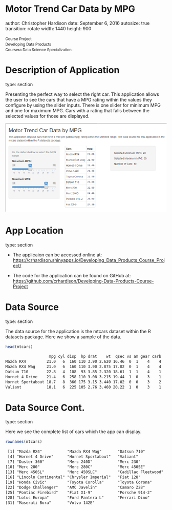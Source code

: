 Motor Trend Car Data by MPG
========================================================
author: Christopher Hardison
date: September 6, 2016
autosize: true
transition: rotate
width: 1440
height: 900

<small>
Course Project<br>
Developing Data Products<br>
Coursera Data Science Specialization<br>
</small>



Description of Application
========================================================
type: section

Presenting the perfect way to select the right car. This application allows the user to see the cars that have a MPG rating within the values they configure by using the slider inputs. There is one slider for minimum MPG and one for maximum MPG. Cars with a rating that falls between the selected values for those are displayed.


![Application View](AppView.png)



App Location
========================================================
type: section


- The applicaion can be accessed online at:
<https://crhardison.shinyapps.io/Developing_Data_Products_Course_Project/>

- The code for the application can be found on GitHub at:
<https://github.com/crhardison/Developing-Data-Products-Course-Project>


Data Source
========================================================
type: section


The data source for the application is the mtcars dataset within the R datasets package. Here we show a sample of the data.


```r
head(mtcars)
```

```
                   mpg cyl disp  hp drat    wt  qsec vs am gear carb
Mazda RX4         21.0   6  160 110 3.90 2.620 16.46  0  1    4    4
Mazda RX4 Wag     21.0   6  160 110 3.90 2.875 17.02  0  1    4    4
Datsun 710        22.8   4  108  93 3.85 2.320 18.61  1  1    4    1
Hornet 4 Drive    21.4   6  258 110 3.08 3.215 19.44  1  0    3    1
Hornet Sportabout 18.7   8  360 175 3.15 3.440 17.02  0  0    3    2
Valiant           18.1   6  225 105 2.76 3.460 20.22  1  0    3    1
```

Data Source Cont.
========================================================
type: section

Here we see the complete list of cars which the app can display.


```r
rownames(mtcars)
```

```
 [1] "Mazda RX4"           "Mazda RX4 Wag"       "Datsun 710"         
 [4] "Hornet 4 Drive"      "Hornet Sportabout"   "Valiant"            
 [7] "Duster 360"          "Merc 240D"           "Merc 230"           
[10] "Merc 280"            "Merc 280C"           "Merc 450SE"         
[13] "Merc 450SL"          "Merc 450SLC"         "Cadillac Fleetwood" 
[16] "Lincoln Continental" "Chrysler Imperial"   "Fiat 128"           
[19] "Honda Civic"         "Toyota Corolla"      "Toyota Corona"      
[22] "Dodge Challenger"    "AMC Javelin"         "Camaro Z28"         
[25] "Pontiac Firebird"    "Fiat X1-9"           "Porsche 914-2"      
[28] "Lotus Europa"        "Ford Pantera L"      "Ferrari Dino"       
[31] "Maserati Bora"       "Volvo 142E"         
```

